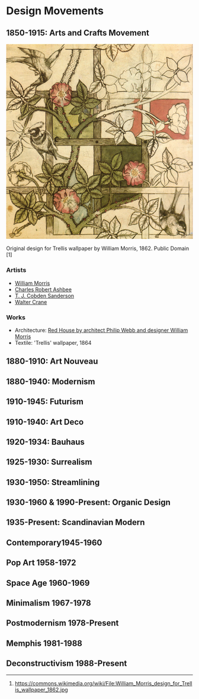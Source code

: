 # Design Movements

## 1850-1915: Arts and Crafts Movement

![William Morris design for Trellis wallpaper](/assets/734px-William_Morris_design_for_Trellis_wallpaper_1862.jpg)

Original design for Trellis wallpaper by William Morris, 1862. Public Domain [1]

### Artists

- [William Morris](https://en.wikipedia.org/wiki/William_Morris)
- [Charles Robert Ashbee](https://en.wikipedia.org/wiki/Charles_Robert_Ashbee)
- [T. J. Cobden Sanderson](https://en.wikipedia.org/wiki/T._J._Cobden-Sanderson) 
- [Walter Crane](https://en.wikipedia.org/wiki/Walter_Crane)

### Works

- Architecture: [Red House by architect Philip Webb and designer William Morris](https://en.wikipedia.org/wiki/Red_House,_Bexleyheath)
- Textile: 'Trellis' wallpaper, 1864



## 1880-1910: Art Nouveau

## 1880-1940: Modernism

## 1910-1945: Futurism

## 1910-1940: Art Deco

## 1920-1934: Bauhaus

## 1925-1930: Surrealism

## 1930-1950: Streamlining

## 1930-1960 & 1990-Present: Organic Design

## 1935-Present: Scandinavian Modern

## Contemporary1945-1960

## Pop Art 1958-1972

##  Space Age 1960-1969

##  Minimalism 1967-1978

## Postmodernism 1978-Present

## Memphis 1981-1988

## Deconstructivism 1988-Present

***
1. https://commons.wikimedia.org/wiki/File:William_Morris_design_for_Trellis_wallpaper_1862.jpg
